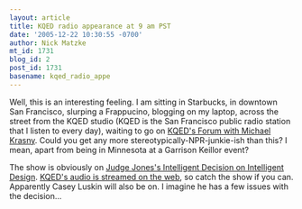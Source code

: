 ```yaml
---
layout: article
title: KQED radio appearance at 9 am PST
date: '2005-12-22 10:30:55 -0700'
author: Nick Matzke
mt_id: 1731
blog_id: 2
post_id: 1731
basename: kqed_radio_appe
---
```

Well, this is an interesting feeling.  I am sitting in Starbucks, in downtown San Francisco, slurping a Frappucino, blogging on my laptop, across the street from the KQED studio (KQED is the San Francisco public radio station that I listen to every day), waiting to go on [KQED's Forum with Michael Krasny](http://www.kqed.org/radio/daily-schedule.jsp#).  Could you get any more stereotypically-NPR-junkie-ish than this?  I mean, apart from being in Minnesota at a Garrison Keillor event?

The show is obviously on [Judge Jones's Intelligent Decision on Intelligent Design](http://www.kqed.org/programs/program-landing.jsp?progID=RD19).  [KQED's audio is streamed on the web](http://www.kqed.org/radio/), so catch the show if you can.  Apparently Casey Luskin will also be on.  I imagine he has a few issues with the decision...
